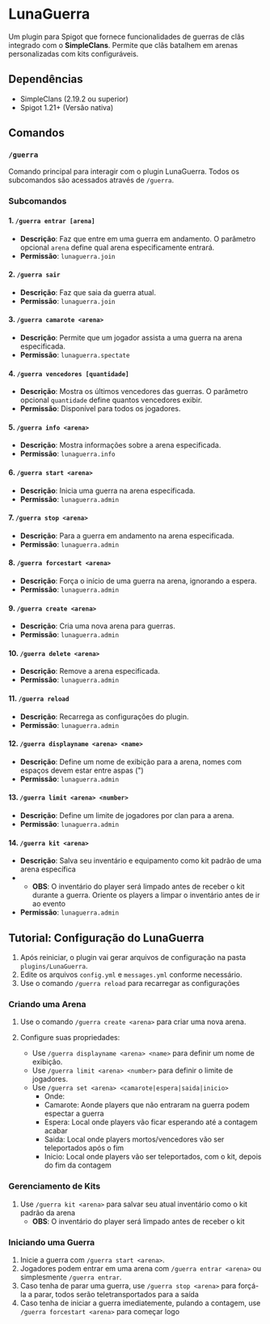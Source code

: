 # LunaGuerra

Um plugin para Spigot que fornece funcionalidades de guerras de clãs integrado com o **SimpleClans**. Permite que clãs batalhem em arenas personalizadas com kits configuráveis.

## Dependências

* SimpleClans (2.19.2 ou superior)
* Spigot 1.21+ (Versão nativa)

## Comandos

### `/guerra`

Comando principal para interagir com o plugin LunaGuerra. Todos os subcomandos são acessados através de `/guerra`.

### Subcomandos

#### 1. **`/guerra entrar [arena]`**

* **Descrição**: Faz que entre em uma guerra em andamento. O parâmetro opcional `arena` define qual arena especificamente entrará.
* **Permissão**: `lunaguerra.join`

#### 2. **`/guerra sair`**

* **Descrição**: Faz que saia da guerra atual.
* **Permissão**: `lunaguerra.join`

#### 3. **`/guerra camarote <arena>`**

* **Descrição**: Permite que um jogador assista a uma guerra na arena especificada.
* **Permissão**: `lunaguerra.spectate`

#### 4. **`/guerra vencedores [quantidade]`**

* **Descrição**: Mostra os últimos vencedores das guerras. O parâmetro opcional `quantidade` define quantos vencedores exibir.
* **Permissão**: Disponível para todos os jogadores.

#### 5. **`/guerra info <arena>`**

* **Descrição**: Mostra informações sobre a arena especificada.
* **Permissão**: `lunaguerra.info`

#### 6. **`/guerra start <arena>`**

* **Descrição**: Inicia uma guerra na arena especificada.
* **Permissão**: `lunaguerra.admin`

#### 7. **`/guerra stop <arena>`**

* **Descrição**: Para a guerra em andamento na arena especificada.
* **Permissão**: `lunaguerra.admin`

#### 8. **`/guerra forcestart <arena>`**

* **Descrição**: Força o início de uma guerra na arena, ignorando a espera.
* **Permissão**: `lunaguerra.admin`

#### 9. **`/guerra create <arena>`**

* **Descrição**: Cria uma nova arena para guerras.
* **Permissão**: `lunaguerra.admin`

#### 10. **`/guerra delete <arena>`**

* **Descrição**: Remove a arena especificada.
* **Permissão**: `lunaguerra.admin`

#### 11. **`/guerra reload`**

* **Descrição**: Recarrega as configurações do plugin.
* **Permissão**: `lunaguerra.admin`

#### 12. **`/guerra displayname <arena> <name>`**

* **Descrição**: Define um nome de exibição para a arena, nomes com espaços devem estar entre aspas (")
* **Permissão**: `lunaguerra.admin`

#### 13. **`/guerra limit <arena> <number>`**

* **Descrição**: Define um limite de jogadores por clan para a arena.
* **Permissão**: `lunaguerra.admin`

#### 14. **`/guerra kit <arena>`**

* **Descrição**: Salva seu inventário e equipamento como kit padrão de uma arena específica
* * **OBS**: O inventário do player será limpado antes de receber o kit durante a guerra. Oriente os players a limpar o inventário antes de ir ao evento
* **Permissão**: `lunaguerra.admin`


## Tutorial: Configuração do LunaGuerra

1. Após reiniciar, o plugin vai gerar arquivos de configuração na pasta `plugins/LunaGuerra`.
2. Edite os arquivos `config.yml` e `messages.yml` conforme necessário.
3. Use o comando `/guerra reload` para recarregar as configurações

### Criando uma Arena

1. Use o comando `/guerra create <arena>` para criar uma nova arena.
2. Configure suas propriedades:

   * Use `/guerra displayname <arena> <name>` para definir um nome de exibição.
   * Use `/guerra limit <arena> <number>` para definir o limite de jogadores.
   * Use `/guerra set <arena> <camarote|espera|saida|inicio>`
     - Onde:
     - Camarote: Aonde players que não entraram na guerra podem espectar a guerra
     - Espera: Local onde players vão ficar esperando até a contagem acabar
     - Saida: Local onde players mortos/vencedores vão ser teleportados após o fim
     - Inicio: Local onde players vão ser teleportados, com o kit, depois do fim da contagem 

### Gerenciamento de Kits

1. Use `/guerra kit <arena>` para salvar seu atual inventário como o kit padrão da arena
   * **OBS**: O inventário do player será limpado antes de receber o kit

### Iniciando uma Guerra

1. Inicie a guerra com `/guerra start <arena>`.
2. Jogadores podem entrar em uma arena com `/guerra entrar <arena>` ou simplesmente `/guerra entrar`.
3. Caso tenha de parar uma guerra, use `/guerra stop <arena>` para forçá-la a parar, todos serão teletransportados para a saída
4. Caso tenha de iniciar a guerra imediatemente, pulando a contagem, use `/guerra forcestart <arena>` para começar logo
